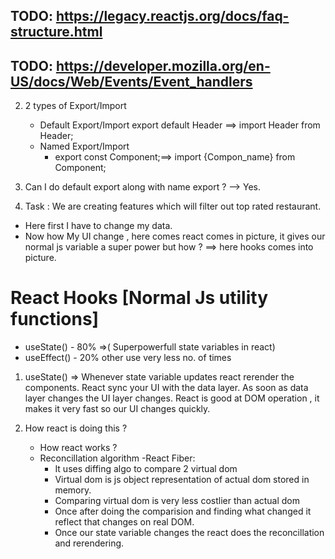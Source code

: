 ## TODO: https://legacy.reactjs.org/docs/faq-structure.html

## TODO: https://developer.mozilla.org/en-US/docs/Web/Events/Event_handlers

2. 2 types of Export/Import

   - Default Export/Import
     export default Header ==> import Header from Header;
   - Named Export/Import
     - export const Component;==> import {Compon_name} from Component;

3. Can I do default export along with name export ?
   --> Yes.

4. Task : We are creating features which will filter out top rated restaurant.

- Here first I have to change my data.
- Now how My UI change , here comes react comes in picture, it gives our normal js variable a super power but how ? ==> here hooks comes into picture.

# React Hooks [Normal Js utility functions]

- useState() - 80% =>( Superpowerfull state variables in react)
- useEffect() - 20%
  other use very less no. of times

1. useState()
   => Whenever state variable updates react rerender the components. React sync your UI with the data layer. As soon as data layer changes the UI layer changes. React is good at DOM operation , it makes it very fast so our UI changes quickly.

2. How react is doing this ?
   - How react works ?
   - Reconcillation algorithm -React Fiber:
     - It uses diffing algo to compare 2 virtual dom
     - Virtual dom is js object representation of actual dom stored in memory.
     - Comparing virtual dom is very less costlier than actual dom
     - Once after doing the comparision and finding what changed it reflect that changes on real DOM.
     - Once our state variable changes the react does the reconcillation and rerendering.
